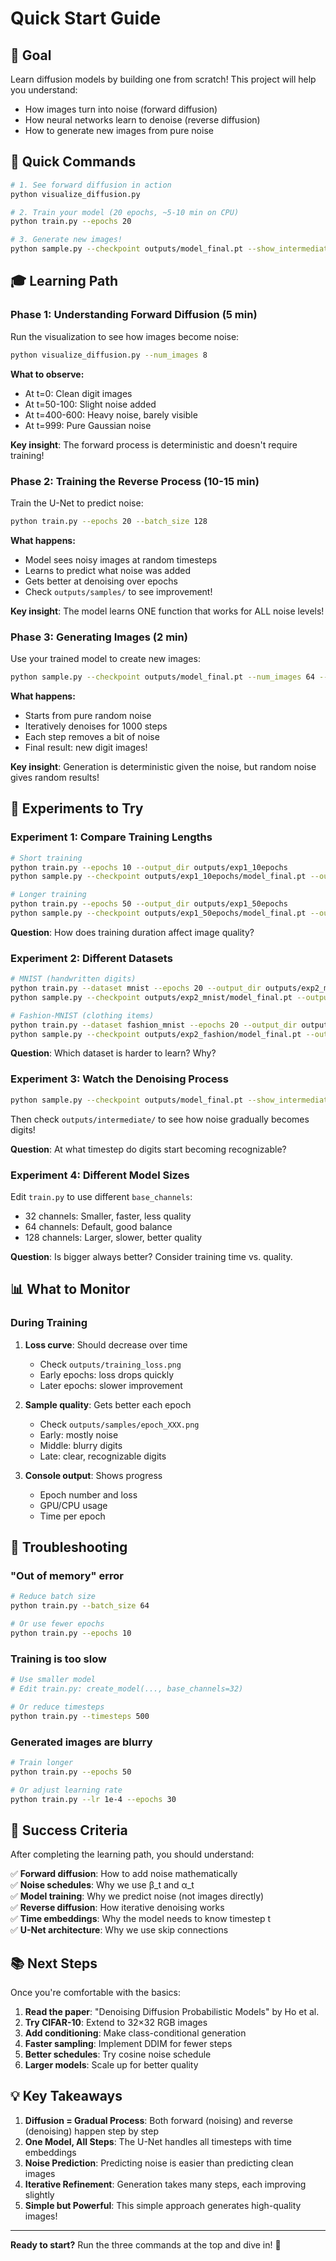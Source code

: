 # Quick Start Guide

## 🎯 Goal
Learn diffusion models by building one from scratch! This project will help you understand:
- How images turn into noise (forward diffusion)
- How neural networks learn to denoise (reverse diffusion)
- How to generate new images from pure noise

## 📝 Quick Commands

```bash
# 1. See forward diffusion in action
python visualize_diffusion.py

# 2. Train your model (20 epochs, ~5-10 min on CPU)
python train.py --epochs 20

# 3. Generate new images!
python sample.py --checkpoint outputs/model_final.pt --show_intermediate
```

## 🎓 Learning Path

### Phase 1: Understanding Forward Diffusion (5 min)
Run the visualization to see how images become noise:
```bash
python visualize_diffusion.py --num_images 8
```

**What to observe:**
- At t=0: Clean digit images
- At t=50-100: Slight noise added
- At t=400-600: Heavy noise, barely visible
- At t=999: Pure Gaussian noise

**Key insight**: The forward process is deterministic and doesn't require training!

### Phase 2: Training the Reverse Process (10-15 min)
Train the U-Net to predict noise:
```bash
python train.py --epochs 20 --batch_size 128
```

**What happens:**
- Model sees noisy images at random timesteps
- Learns to predict what noise was added
- Gets better at denoising over epochs
- Check `outputs/samples/` to see improvement!

**Key insight**: The model learns ONE function that works for ALL noise levels!

### Phase 3: Generating Images (2 min)
Use your trained model to create new images:
```bash
python sample.py --checkpoint outputs/model_final.pt --num_images 64 --show_intermediate
```

**What happens:**
- Starts from pure random noise
- Iteratively denoises for 1000 steps
- Each step removes a bit of noise
- Final result: new digit images!

**Key insight**: Generation is deterministic given the noise, but random noise gives random results!

## 🔬 Experiments to Try

### Experiment 1: Compare Training Lengths
```bash
# Short training
python train.py --epochs 10 --output_dir outputs/exp1_10epochs
python sample.py --checkpoint outputs/exp1_10epochs/model_final.pt --output outputs/exp1_samples.png

# Longer training
python train.py --epochs 50 --output_dir outputs/exp1_50epochs
python sample.py --checkpoint outputs/exp1_50epochs/model_final.pt --output outputs/exp1_samples_50.png
```
**Question**: How does training duration affect image quality?

### Experiment 2: Different Datasets
```bash
# MNIST (handwritten digits)
python train.py --dataset mnist --epochs 20 --output_dir outputs/exp2_mnist
python sample.py --checkpoint outputs/exp2_mnist/model_final.pt --output outputs/exp2_mnist_samples.png

# Fashion-MNIST (clothing items)
python train.py --dataset fashion_mnist --epochs 20 --output_dir outputs/exp2_fashion
python sample.py --checkpoint outputs/exp2_fashion/model_final.pt --output outputs/exp2_fashion_samples.png
```
**Question**: Which dataset is harder to learn? Why?

### Experiment 3: Watch the Denoising Process
```bash
python sample.py --checkpoint outputs/model_final.pt --show_intermediate
```
Then check `outputs/intermediate/` to see how noise gradually becomes digits!

**Question**: At what timestep do digits start becoming recognizable?

### Experiment 4: Different Model Sizes
Edit `train.py` to use different `base_channels`:
- 32 channels: Smaller, faster, less quality
- 64 channels: Default, good balance
- 128 channels: Larger, slower, better quality

**Question**: Is bigger always better? Consider training time vs. quality.

## 📊 What to Monitor

### During Training
1. **Loss curve**: Should decrease over time
   - Check `outputs/training_loss.png`
   - Early epochs: loss drops quickly
   - Later epochs: slower improvement

2. **Sample quality**: Gets better each epoch
   - Check `outputs/samples/epoch_XXX.png`
   - Early: mostly noise
   - Middle: blurry digits
   - Late: clear, recognizable digits

3. **Console output**: Shows progress
   - Epoch number and loss
   - GPU/CPU usage
   - Time per epoch

## 🐛 Troubleshooting

### "Out of memory" error
```bash
# Reduce batch size
python train.py --batch_size 64

# Or use fewer epochs
python train.py --epochs 10
```

### Training is too slow
```bash
# Use smaller model
# Edit train.py: create_model(..., base_channels=32)

# Or reduce timesteps
python train.py --timesteps 500
```

### Generated images are blurry
```bash
# Train longer
python train.py --epochs 50

# Or adjust learning rate
python train.py --lr 1e-4 --epochs 30
```

## 🎯 Success Criteria

After completing the learning path, you should understand:

✅ **Forward diffusion**: How to add noise mathematically  
✅ **Noise schedules**: Why we use β_t and α_t  
✅ **Model training**: Why we predict noise (not images directly)  
✅ **Reverse diffusion**: How iterative denoising works  
✅ **Time embeddings**: Why the model needs to know timestep t  
✅ **U-Net architecture**: Why we use skip connections  

## 📚 Next Steps

Once you're comfortable with the basics:

1. **Read the paper**: "Denoising Diffusion Probabilistic Models" by Ho et al.
2. **Try CIFAR-10**: Extend to 32×32 RGB images
3. **Add conditioning**: Make class-conditional generation
4. **Faster sampling**: Implement DDIM for fewer steps
5. **Better schedules**: Try cosine noise schedule
6. **Larger models**: Scale up for better quality

## 💡 Key Takeaways

1. **Diffusion = Gradual Process**: Both forward (noising) and reverse (denoising) happen step by step
2. **One Model, All Steps**: The U-Net handles all timesteps with time embeddings
3. **Noise Prediction**: Predicting noise is easier than predicting clean images
4. **Iterative Refinement**: Generation takes many steps, each improving slightly
5. **Simple but Powerful**: This simple approach generates high-quality images!

---

**Ready to start?** Run the three commands at the top and dive in! 🚀
